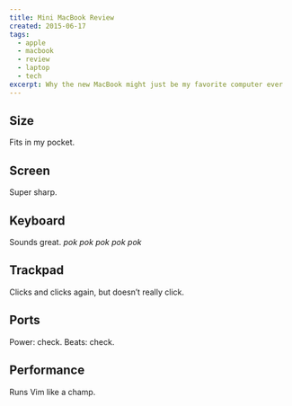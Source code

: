 ```yaml
---
title: Mini MacBook Review
created: 2015-06-17
tags:
  - apple
  - macbook
  - review
  - laptop
  - tech
excerpt: Why the new MacBook might just be my favorite computer ever
---
```


## Size

Fits in my pocket.

## Screen

Super sharp.

## Keyboard

Sounds great. _pok pok pok pok pok_

## Trackpad

Clicks and clicks again, but doesn’t really click.

## Ports

Power: check. Beats: check.

## Performance

Runs Vim like a champ.


